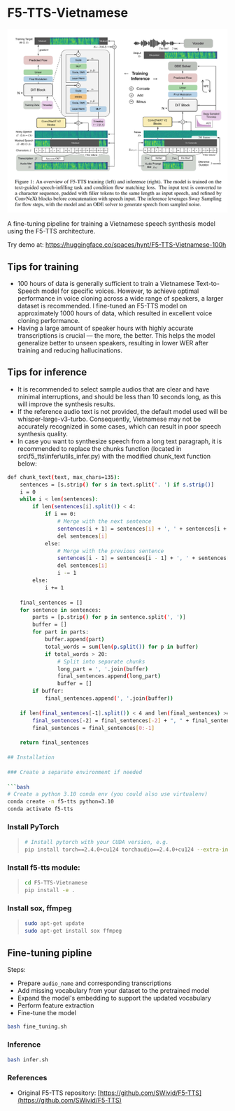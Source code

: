 # F5-TTS-Vietnamese
![F5-TTS Architecture](tests/f5-tts.png)

A fine-tuning pipeline for training a Vietnamese speech synthesis model using the F5-TTS architecture.

Try demo at: https://huggingface.co/spaces/hynt/F5-TTS-Vietnamese-100h

## Tips for training
- 100 hours of data is generally sufficient to train a Vietnamese Text-to-Speech model for specific voices. However, to achieve optimal performance in voice cloning across a wide range of speakers, a larger dataset is recommended. I fine-tuned an F5-TTS model on approximately 1000 hours of data, which resulted in excellent voice cloning performance.
- Having a large amount of speaker hours with highly accurate transcriptions is crucial — the more, the better. This helps the model generalize better to unseen speakers, resulting in lower WER after training and reducing hallucinations.

## Tips for inference
- It is recommended to select sample audios that are clear and have minimal interruptions, and should be less than 10 seconds long, as this will improve the synthesis results.
- If the reference audio text is not provided, the default model used will be whisper-large-v3-turbo. Consequently, Vietnamese may not be accurately recognized in some cases, which can result in poor speech synthesis quality.
- In case you want to synthesize speech from a long text paragraph, it is recommended to replace the chunks function (located in src\f5_tts\infer\utils_infer.py) with the modified chunk_text function below:

```bash
def chunk_text(text, max_chars=135):
    sentences = [s.strip() for s in text.split('. ') if s.strip()]
    i = 0
    while i < len(sentences):
        if len(sentences[i].split()) < 4:
            if i == 0:
                # Merge with the next sentence
                sentences[i + 1] = sentences[i] + ', ' + sentences[i + 1]
                del sentences[i]
            else:
                # Merge with the previous sentence
                sentences[i - 1] = sentences[i - 1] + ', ' + sentences[i]
                del sentences[i]
                i -= 1
        else:
            i += 1

    final_sentences = []
    for sentence in sentences:
        parts = [p.strip() for p in sentence.split(', ')]
        buffer = []
        for part in parts:
            buffer.append(part)
            total_words = sum(len(p.split()) for p in buffer)
            if total_words > 20:
                # Split into separate chunks
                long_part = ', '.join(buffer)
                final_sentences.append(long_part)
                buffer = []
        if buffer:
            final_sentences.append(', '.join(buffer))

    if len(final_sentences[-1].split()) < 4 and len(final_sentences) >= 2:
        final_sentences[-2] = final_sentences[-2] + ", " + final_sentences[-1]
        final_sentences = final_sentences[0:-1]

    return final_sentences

## Installation

### Create a separate environment if needed

```bash
# Create a python 3.10 conda env (you could also use virtualenv)
conda create -n f5-tts python=3.10
conda activate f5-tts
```

### Install PyTorch

> ```bash
> # Install pytorch with your CUDA version, e.g.
> pip install torch==2.4.0+cu124 torchaudio==2.4.0+cu124 --extra-index-url https://download.pytorch.org/whl/cu124
> ```

### Install f5-tts module:

> ```bash
> cd F5-TTS-Vietnamese
> pip install -e .
> ```

### Install sox, ffmpeg

> ```bash
> sudo apt-get update
> sudo apt-get install sox ffmpeg
> ```

## Fine-tuning pipline

Steps:

- Prepare `audio_name` and corresponding transcriptions  
- Add missing vocabulary from your dataset to the pretrained model  
- Expand the model's embedding to support the updated vocabulary  
- Perform feature extraction  
- Fine-tune the model

```bash
bash fine_tuning.sh
```

### Inference

```bash
bash infer.sh
```

### References

- Original F5-TTS repository: [https://github.com/SWivid/F5-TTS](https://github.com/SWivid/F5-TTS)